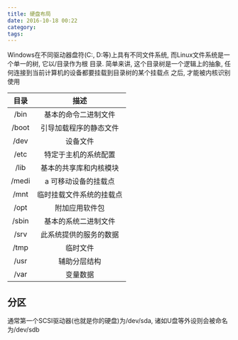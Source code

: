 ```yaml
---
title: 硬盘布局
date: 2016-10-18 00:22
category:
tags:
---
```


Windows在不同驱动器盘符(C:, D:等)上具有不同文件系统, 而Linux文件系统是一个单一的树, 它以/目录作为根
目录. 简单来讲, 这个目录树是一个逻辑上的抽象, 任何连接到当前计算机的设备都要挂载到目录树的某个挂载点
之后, 才能被内核识别使用

| 目录  | 描述   |
|:-----:| :-----:|
| /bin  | 基本的命令二进制文件
| /boot |     引导加载程序的静态文件
| /dev  | 设备文件
| /etc  | 特定于主机的系统配置
| /lib  | 基本的共享库和内核模块
| /medi | a   可移动设备的挂载点
| /mnt  | 临时挂载文件系统的挂载点
| /opt  | 附加应用软件包
| /sbin |     基本的系统二进制文件
| /srv  | 此系统提供的服务的数据
| /tmp  | 临时文件
| /usr  | 辅助分层结构
| /var  | 变量数据

## 分区
通常第一个SCSI驱动器(也就是你的硬盘)为/dev/sda, 诸如U盘等外设则会被命名为/dev/sdb
